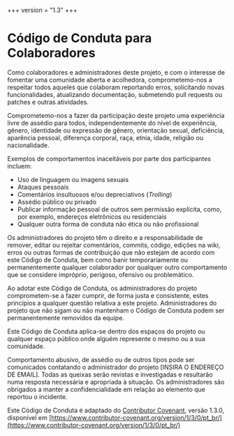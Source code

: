 +++
version = "1.3"
+++

# Código de Conduta para Colaboradores

Como colaboradores e administradores deste projeto, e com o
interesse de fomentar uma comunidade aberta e acolhedora,
comprometemo-nos a respeitar todos aqueles que colaboram reportando
erros, solicitando novas funcionalidades, atualizando documentação,
submetendo pull requests ou patches e outras atividades.

Comprometemo-nos a fazer da participação deste projeto uma
experiência livre de assédio para todos, independentemente do nível
de experiência, gênero, identidade ou expressão de gênero,
orientação sexual, deficiência, aparência pessoal, diferença
corporal, raça, etnia, idade, religião ou nacionalidade.

Exemplos de comportamentos inaceitáveis por parte dos participantes incluem:

* Uso de linguagem ou imagens sexuais
* Ataques pessoais
* Comentários insultuosos e/ou depreciativos (*Trolling*)
* Assédio público ou privado
* Publicar informação pessoal de outros sem permissão explícita, como, por exemplo, endereços eletrônicos ou residenciais
* Qualquer outra forma de conduta não ética ou não profissional

Os administradores do projeto têm o direito e a responsabilidade de
remover, editar ou rejeitar comentários, commits, código, edições
na wiki, erros ou outras formas de contribuição que não estejam de
acordo com este Código de Conduta, bem como banir temporariamente ou
permanentemente qualquer colaborador por qualquer outro comportamento
que se considere impróprio, perigoso, ofensivo ou problemático.

Ao adotar este Código de Conduta, os administradores do projeto
comprometem-se a fazer cumprir, de forma justa e consistente, estes
princípios a qualquer questão relativa a este projeto.
Administradores do projeto que não sigam ou não mantenham o Código
de Conduta podem ser permanentemente removidos da equipe.

Este Código de Conduta aplica-se dentro dos espaços do projeto ou
qualquer espaço público onde alguém represente o mesmo ou a sua
comunidade.

Comportamento abusivo, de assédio ou de outros tipos pode ser
comunicados contatando o administrador do projeto [INSIRA O ENDEREÇO
DE EMAIL]. Todas as queixas serão revistas e investigadas e
resultarão numa resposta necessária e apropriada à situação.
Os administradores são obrigados a manter a confidencialidade em relação
ao elemento que reportou o incidente.

Este Código de Conduta é adaptado do [Contributor Covenant](https://www.contributor-covenant.org),
versão 1.3.0, disponível em [https://www.contributor-covenant.org/version/1/3/0/pt_br/](https://www.contributor-covenant.org/version/1/3/0/pt_br/)
